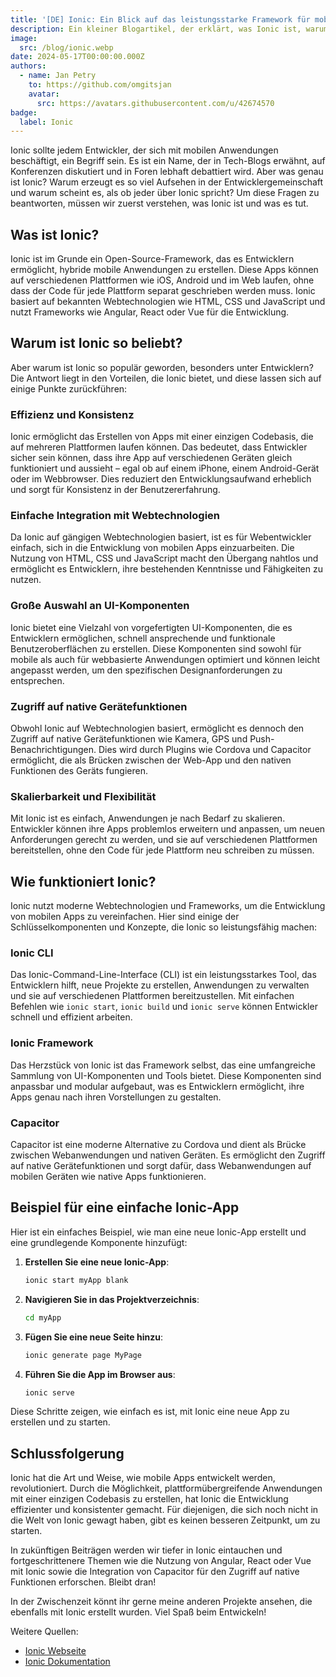 ```yaml
---
title: '[DE] Ionic: Ein Blick auf das leistungsstarke Framework für mobile App-Entwicklung'
description: Ein kleiner Blogartikel, der erklärt, was Ionic ist, warum es bei Entwicklern so beliebt ist und wie es funktioniert.
image:
  src: /blog/ionic.webp
date: 2024-05-17T00:00:00.000Z
authors:
  - name: Jan Petry
    to: https://github.com/omgitsjan
    avatar:
      src: https://avatars.githubusercontent.com/u/42674570
badge:
  label: Ionic
---
```


Ionic sollte jedem Entwickler, der sich mit mobilen Anwendungen beschäftigt, ein Begriff sein. Es ist ein Name, der in Tech-Blogs erwähnt, auf Konferenzen diskutiert und in Foren lebhaft debattiert wird. Aber was genau ist Ionic? Warum erzeugt es so viel Aufsehen in der Entwicklergemeinschaft und warum scheint es, als ob jeder über Ionic spricht? Um diese Fragen zu beantworten, müssen wir zuerst verstehen, was Ionic ist und was es tut.

## Was ist Ionic?

Ionic ist im Grunde ein Open-Source-Framework, das es Entwicklern ermöglicht, hybride mobile Anwendungen zu erstellen. Diese Apps können auf verschiedenen Plattformen wie iOS, Android und im Web laufen, ohne dass der Code für jede Plattform separat geschrieben werden muss. Ionic basiert auf bekannten Webtechnologien wie HTML, CSS und JavaScript und nutzt Frameworks wie Angular, React oder Vue für die Entwicklung.

## Warum ist Ionic so beliebt?

Aber warum ist Ionic so populär geworden, besonders unter Entwicklern? Die Antwort liegt in den Vorteilen, die Ionic bietet, und diese lassen sich auf einige Punkte zurückführen:

### Effizienz und Konsistenz

Ionic ermöglicht das Erstellen von Apps mit einer einzigen Codebasis, die auf mehreren Plattformen laufen können. Das bedeutet, dass Entwickler sicher sein können, dass ihre App auf verschiedenen Geräten gleich funktioniert und aussieht – egal ob auf einem iPhone, einem Android-Gerät oder im Webbrowser. Dies reduziert den Entwicklungsaufwand erheblich und sorgt für Konsistenz in der Benutzererfahrung.

### Einfache Integration mit Webtechnologien

Da Ionic auf gängigen Webtechnologien basiert, ist es für Webentwickler einfach, sich in die Entwicklung von mobilen Apps einzuarbeiten. Die Nutzung von HTML, CSS und JavaScript macht den Übergang nahtlos und ermöglicht es Entwicklern, ihre bestehenden Kenntnisse und Fähigkeiten zu nutzen.

### Große Auswahl an UI-Komponenten

Ionic bietet eine Vielzahl von vorgefertigten UI-Komponenten, die es Entwicklern ermöglichen, schnell ansprechende und funktionale Benutzeroberflächen zu erstellen. Diese Komponenten sind sowohl für mobile als auch für webbasierte Anwendungen optimiert und können leicht angepasst werden, um den spezifischen Designanforderungen zu entsprechen.

### Zugriff auf native Gerätefunktionen

Obwohl Ionic auf Webtechnologien basiert, ermöglicht es dennoch den Zugriff auf native Gerätefunktionen wie Kamera, GPS und Push-Benachrichtigungen. Dies wird durch Plugins wie Cordova und Capacitor ermöglicht, die als Brücken zwischen der Web-App und den nativen Funktionen des Geräts fungieren.

### Skalierbarkeit und Flexibilität

Mit Ionic ist es einfach, Anwendungen je nach Bedarf zu skalieren. Entwickler können ihre Apps problemlos erweitern und anpassen, um neuen Anforderungen gerecht zu werden, und sie auf verschiedenen Plattformen bereitstellen, ohne den Code für jede Plattform neu schreiben zu müssen.

## Wie funktioniert Ionic?

Ionic nutzt moderne Webtechnologien und Frameworks, um die Entwicklung von mobilen Apps zu vereinfachen. Hier sind einige der Schlüsselkomponenten und Konzepte, die Ionic so leistungsfähig machen:

### Ionic CLI

Das Ionic-Command-Line-Interface (CLI) ist ein leistungsstarkes Tool, das Entwicklern hilft, neue Projekte zu erstellen, Anwendungen zu verwalten und sie auf verschiedenen Plattformen bereitzustellen. Mit einfachen Befehlen wie `ionic start`, `ionic build` und `ionic serve` können Entwickler schnell und effizient arbeiten.

### Ionic Framework

Das Herzstück von Ionic ist das Framework selbst, das eine umfangreiche Sammlung von UI-Komponenten und Tools bietet. Diese Komponenten sind anpassbar und modular aufgebaut, was es Entwicklern ermöglicht, ihre Apps genau nach ihren Vorstellungen zu gestalten.

### Capacitor

Capacitor ist eine moderne Alternative zu Cordova und dient als Brücke zwischen Webanwendungen und nativen Geräten. Es ermöglicht den Zugriff auf native Gerätefunktionen und sorgt dafür, dass Webanwendungen auf mobilen Geräten wie native Apps funktionieren.

## Beispiel für eine einfache Ionic-App

Hier ist ein einfaches Beispiel, wie man eine neue Ionic-App erstellt und eine grundlegende Komponente hinzufügt:

1. **Erstellen Sie eine neue Ionic-App**:
   ```bash
   ionic start myApp blank
   ```
2. **Navigieren Sie in das Projektverzeichnis**:
   ```bash
   cd myApp
   ```
3. **Fügen Sie eine neue Seite hinzu**:
   ```bash
   ionic generate page MyPage
   ```
4. **Führen Sie die App im Browser aus**:
   ```bash
   ionic serve
   ```

Diese Schritte zeigen, wie einfach es ist, mit Ionic eine neue App zu erstellen und zu starten.

## Schlussfolgerung

Ionic hat die Art und Weise, wie mobile Apps entwickelt werden, revolutioniert. Durch die Möglichkeit, plattformübergreifende Anwendungen mit einer einzigen Codebasis zu erstellen, hat Ionic die Entwicklung effizienter und konsistenter gemacht. Für diejenigen, die sich noch nicht in die Welt von Ionic gewagt haben, gibt es keinen besseren Zeitpunkt, um zu starten.

In zukünftigen Beiträgen werden wir tiefer in Ionic eintauchen und fortgeschrittenere Themen wie die Nutzung von Angular, React oder Vue mit Ionic sowie die Integration von Capacitor für den Zugriff auf native Funktionen erforschen. Bleibt dran!

In der Zwischenzeit könnt ihr gerne meine anderen Projekte ansehen, die ebenfalls mit Ionic erstellt wurden. Viel Spaß beim Entwickeln!

Weitere Quellen:

- [Ionic Webseite](https://ionicframework.com)
- [Ionic Dokumentation](https://ionicframework.com/docs)
